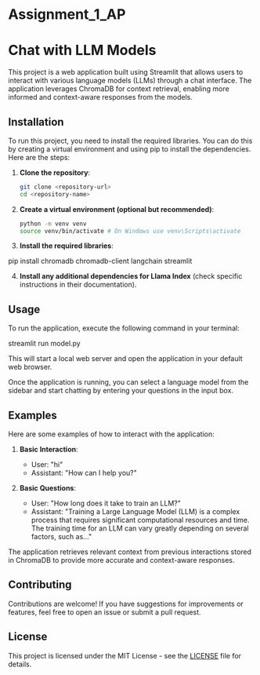 # Assignment_1_AP

# Chat with LLM Models

This project is a web application built using Streamlit that allows users to interact with various language models (LLMs) through a chat interface. The application leverages ChromaDB for context retrieval, enabling more informed and context-aware responses from the models.

## Installation

To run this project, you need to install the required libraries. You can do this by creating a virtual environment and using pip to install the dependencies. Here are the steps:

1. **Clone the repository**:

   ```bash
   git clone <repository-url>
   cd <repository-name>
   ```

2. **Create a virtual environment (optional but recommended)**:
   ```bash
   python -m venv venv
   source venv/bin/activate # On Windows use venv\Scripts\activate
   ```
3. **Install the required libraries**:

pip install chromadb chromadb-client langchain streamlit

4. **Install any additional dependencies for Llama Index** (check specific instructions in their documentation).

## Usage

To run the application, execute the following command in your terminal:

streamlit run model.py

This will start a local web server and open the application in your default web browser.

Once the application is running, you can select a language model from the sidebar and start chatting by entering your questions in the input box.

## Examples

Here are some examples of how to interact with the application:

1. **Basic Interaction**:
   - User: "hi"
   - Assistant: "How can I help you?"

2. **Basic Questions**:
   - User: "How long does it take to train an LLM?"
   - Assistant: "Training a Large Language Model (LLM) is a complex process that requires significant computational resources and time. The training time for an LLM can vary greatly depending on several factors, such as..."

The application retrieves relevant context from previous interactions stored in ChromaDB to provide more accurate and context-aware responses.

## Contributing

Contributions are welcome! If you have suggestions for improvements or features, feel free to open an issue or submit a pull request.

## License

This project is licensed under the MIT License - see the [LICENSE](LICENSE) file for details.
